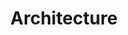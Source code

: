 ---
layout: category
title: Architecture
slug: architecture
description: A category for architecture related posts.
---